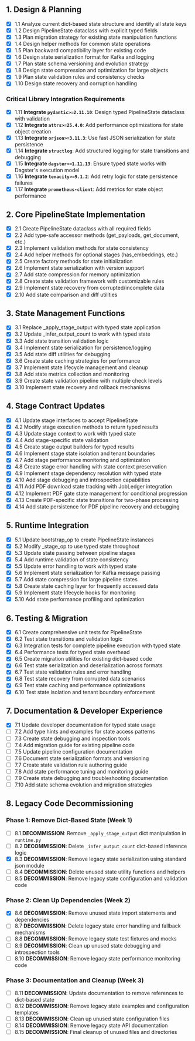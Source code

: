 ## 1. Design & Planning

- [x] 1.1 Analyze current dict-based state structure and identify all state keys
- [x] 1.2 Design PipelineState dataclass with explicit typed fields
- [x] 1.3 Plan migration strategy for existing state manipulation functions
- [x] 1.4 Design helper methods for common state operations
- [x] 1.5 Plan backward compatibility layer for existing code
- [x] 1.6 Design state serialization format for Kafka and logging
- [x] 1.7 Plan state schema versioning and evolution strategy
- [x] 1.8 Design state compression and optimization for large objects
- [x] 1.9 Plan state validation rules and consistency checks
- [x] 1.10 Design state recovery and corruption handling

### Critical Library Integration Requirements

- [x] 1.11 **Integrate `pydantic>=2.11.10`**: Design typed PipelineState dataclass with validation
- [x] 1.12 **Integrate `attrs>=25.4.0`**: Add performance optimizations for state object creation
- [x] 1.13 **Integrate `orjson>=3.11.3`**: Use fast JSON serialization for state persistence
- [x] 1.14 **Integrate `structlog`**: Add structured logging for state transitions and debugging
- [x] 1.15 **Integrate `dagster>=1.11.13`**: Ensure typed state works with Dagster's execution model
- [x] 1.16 **Integrate `tenacity>=9.1.2`**: Add retry logic for state persistence failures
- [x] 1.17 **Integrate `prometheus-client`**: Add metrics for state object performance

## 2. Core PipelineState Implementation

- [x] 2.1 Create PipelineState dataclass with all required fields
- [x] 2.2 Add type-safe accessor methods (get_payloads, get_document, etc.)
- [x] 2.3 Implement validation methods for state consistency
- [x] 2.4 Add helper methods for optional stages (has_embeddings, etc.)
- [x] 2.5 Create factory methods for state initialization
- [x] 2.6 Implement state serialization with version support
- [x] 2.7 Add state compression for memory optimization
- [x] 2.8 Create state validation framework with customizable rules
- [x] 2.9 Implement state recovery from corrupted/incomplete data
- [x] 2.10 Add state comparison and diff utilities

## 3. State Management Functions

- [x] 3.1 Replace _apply_stage_output with typed state application
- [x] 3.2 Update _infer_output_count to work with typed state
- [x] 3.3 Add state transition validation logic
- [x] 3.4 Implement state serialization for persistence/logging
- [x] 3.5 Add state diff utilities for debugging
- [x] 3.6 Create state caching strategies for performance
- [x] 3.7 Implement state lifecycle management and cleanup
- [x] 3.8 Add state metrics collection and monitoring
- [x] 3.9 Create state validation pipeline with multiple check levels
- [x] 3.10 Implement state recovery and rollback mechanisms

## 4. Stage Contract Updates

- [x] 4.1 Update stage interfaces to accept PipelineState
- [x] 4.2 Modify stage execution methods to return typed results
- [x] 4.3 Update stage context to work with typed state
- [x] 4.4 Add stage-specific state validation
- [x] 4.5 Create stage output builders for typed results
- [x] 4.6 Implement stage state isolation and tenant boundaries
- [x] 4.7 Add stage performance monitoring and optimization
- [x] 4.8 Create stage error handling with state context preservation
- [x] 4.9 Implement stage dependency resolution with typed state
- [x] 4.10 Add stage debugging and introspection capabilities
- [x] 4.11 Add PDF download state tracking with JobLedger integration
- [x] 4.12 Implement PDF gate state management for conditional progression
- [x] 4.13 Create PDF-specific state transitions for two-phase processing
- [x] 4.14 Add state persistence for PDF pipeline recovery and debugging

## 5. Runtime Integration

- [x] 5.1 Update bootstrap_op to create PipelineState instances
- [x] 5.2 Modify _stage_op to use typed state throughout
- [x] 5.3 Update state passing between pipeline stages
- [x] 5.4 Add runtime validation of state consistency
- [x] 5.5 Update error handling to work with typed state
- [x] 5.6 Implement state serialization for Kafka message passing
- [x] 5.7 Add state compression for large pipeline states
- [x] 5.8 Create state caching layer for frequently accessed data
- [x] 5.9 Implement state lifecycle hooks for monitoring
- [x] 5.10 Add state performance profiling and optimization

## 6. Testing & Migration

- [x] 6.1 Create comprehensive unit tests for PipelineState
- [x] 6.2 Test state transitions and validation logic
- [x] 6.3 Integration tests for complete pipeline execution with typed state
- [x] 6.4 Performance tests for typed state overhead
- [x] 6.5 Create migration utilities for existing dict-based code
- [x] 6.6 Test state serialization and deserialization across formats
- [x] 6.7 Test state validation rules and error handling
- [x] 6.8 Test state recovery from corrupted data scenarios
- [x] 6.9 Test state caching and performance optimizations
- [x] 6.10 Test state isolation and tenant boundary enforcement

## 7. Documentation & Developer Experience

- [x] 7.1 Update developer documentation for typed state usage
- [ ] 7.2 Add type hints and examples for state access patterns
- [ ] 7.3 Create state debugging and inspection tools
- [ ] 7.4 Add migration guide for existing pipeline code
- [ ] 7.5 Update pipeline configuration documentation
- [ ] 7.6 Document state serialization formats and versioning
- [ ] 7.7 Create state validation rule authoring guide
- [ ] 7.8 Add state performance tuning and monitoring guide
- [ ] 7.9 Create state debugging and troubleshooting documentation
- [ ] 7.10 Add state schema evolution and migration strategies

## 8. Legacy Code Decommissioning

### Phase 1: Remove Dict-Based State (Week 1)

- [ ] 8.1 **DECOMMISSION**: Remove `_apply_stage_output` dict manipulation in `runtime.py`
- [ ] 8.2 **DECOMMISSION**: Delete `_infer_output_count` dict-based inference logic
- [x] 8.3 **DECOMMISSION**: Remove legacy state serialization using standard json module
- [ ] 8.4 **DECOMMISSION**: Delete unused state utility functions and helpers
- [ ] 8.5 **DECOMMISSION**: Remove legacy state configuration and validation code

### Phase 2: Clean Up Dependencies (Week 2)

- [x] 8.6 **DECOMMISSION**: Remove unused state import statements and dependencies
- [ ] 8.7 **DECOMMISSION**: Delete legacy state error handling and fallback mechanisms
- [ ] 8.8 **DECOMMISSION**: Remove legacy state test fixtures and mocks
- [ ] 8.9 **DECOMMISSION**: Clean up unused state debugging and introspection tools
- [ ] 8.10 **DECOMMISSION**: Remove legacy state performance monitoring code

### Phase 3: Documentation and Cleanup (Week 3)

- [ ] 8.11 **DECOMMISSION**: Update documentation to remove references to dict-based state
- [ ] 8.12 **DECOMMISSION**: Remove legacy state examples and configuration templates
- [ ] 8.13 **DECOMMISSION**: Clean up unused state configuration files
- [ ] 8.14 **DECOMMISSION**: Remove legacy state API documentation
- [ ] 8.15 **DECOMMISSION**: Final cleanup of unused files and directories
